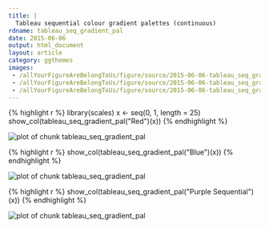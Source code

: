 ```yaml
---
title: |
  Tableau sequential colour gradient palettes (continuous)
rdname: tableau_seq_gradient_pal
date: 2015-06-06
output: html_document
layout: article
category: ggthemes
images:
 - /allYourFigureAreBelongToUs/figure/source/2015-06-06-tableau_seq_gradient_pal/tableau_seq_gradient_pal-1.png
 - /allYourFigureAreBelongToUs/figure/source/2015-06-06-tableau_seq_gradient_pal/tableau_seq_gradient_pal-2.png
 - /allYourFigureAreBelongToUs/figure/source/2015-06-06-tableau_seq_gradient_pal/tableau_seq_gradient_pal-3.png
---
```





{% highlight r %}
library(scales)
x <- seq(0, 1, length = 25)
show_col(tableau_seq_gradient_pal("Red")(x))
{% endhighlight %}

![plot of chunk tableau_seq_gradient_pal](/allYourFigureAreBelongToUs/figure/source/2015-06-06-tableau_seq_gradient_pal/tableau_seq_gradient_pal-1.png) 

{% highlight r %}
show_col(tableau_seq_gradient_pal("Blue")(x))
{% endhighlight %}

![plot of chunk tableau_seq_gradient_pal](/allYourFigureAreBelongToUs/figure/source/2015-06-06-tableau_seq_gradient_pal/tableau_seq_gradient_pal-2.png) 

{% highlight r %}
show_col(tableau_seq_gradient_pal("Purple Sequential")(x))
{% endhighlight %}

![plot of chunk tableau_seq_gradient_pal](/allYourFigureAreBelongToUs/figure/source/2015-06-06-tableau_seq_gradient_pal/tableau_seq_gradient_pal-3.png) 